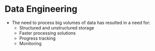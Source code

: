 # Data Engineering

* The need to process big volumes of data has resulted in a need for:
    - Structured and unstructured storage
    - Faster processing solutions
    - Progress tracking
    - Monitoring

